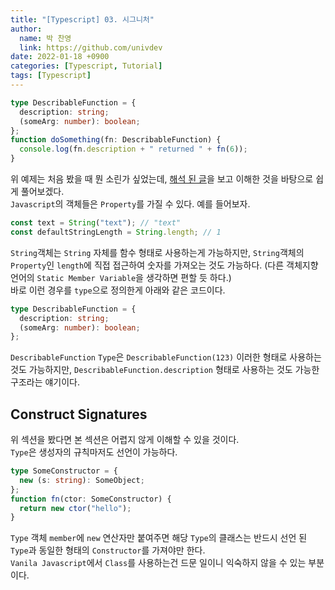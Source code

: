 ```yaml
---
title: "[Typescript] 03. 시그니처"
author:
  name: 박 찬영
  link: https://github.com/univdev
date: 2022-01-18 +0900
categories: [Typescript, Tutorial]
tags: [Typescript]
---
```

```typescript
type DescribableFunction = {
  description: string;
  (someArg: number): boolean;
};
function doSomething(fn: DescribableFunction) {
  console.log(fn.description + " returned " + fn(6));
}
```
위 예제는 처음 봤을 때 뭔 소린가 싶었는데, [해석 된 글](https://velog.io/@zerozoo-front/Call-signature)을 보고 이해한 것을 바탕으로 쉽게 풀어보겠다.  
```Javascript```의 객체들은 ```Property```를 가질 수 있다. 예를 들어보자.
```typescript
const text = String("text"); // "text"
const defaultStringLength = String.length; // 1
```
```String```객체는 ```String``` 자체를 함수 형태로 사용하는게 가능하지만, ```String```객체의 ```Property```인 ```length```에 직접 접근하여 숫자를 가져오는 것도 가능하다. (다른 객체지향 언어의 ```Static Member Variable```을 생각하면 편할 듯 하다.)  
바로 이런 경우를 ```type```으로 정의한게 아래와 같은 코드이다.
```typescript
type DescribableFunction = {
  description: string;
  (someArg: number): boolean;
};
```
```DescribableFunction``` ```Type```은 ```DescribableFunction(123)``` 이러한 형태로 사용하는 것도 가능하지만, ```DescribableFunction.description``` 형태로 사용하는 것도 가능한 구조라는 얘기이다.
## Construct Signatures
위 섹션을 봤다면 본 섹션은 어렵지 않게 이해할 수 있을 것이다.  
```Type```은 생성자의 규칙마저도 선언이 가능하다.
```typescript
type SomeConstructor = {
  new (s: string): SomeObject;
};
function fn(ctor: SomeConstructor) {
  return new ctor("hello");
}
```
```Type``` 객체 ```member```에 ```new``` 연산자만 붙여주면 해당 ```Type```의 클래스는 반드시 선언 된 ```Type```과 동일한 형태의 ```Constructor```를 가져야만 한다.  
```Vanila Javascript```에서 ```Class```를 사용하는건 드문 일이니 익숙하지 않을 수 있는 부분이다.